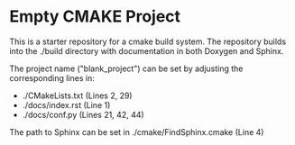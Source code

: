# Empty CMAKE Project

This is a starter repository for a cmake build system. The repository builds into the ./build directory with documentation in both Doxygen and Sphinx.

The project name ("blank_project") can be set by adjusting the corresponding lines in:

- ./CMakeLists.txt (Lines 2, 29)
- ./docs/index.rst (Line 1)
- ./docs/conf.py (Lines 21, 42, 44)

The path to Sphinx can be set in ./cmake/FindSphinx.cmake (Line 4)

